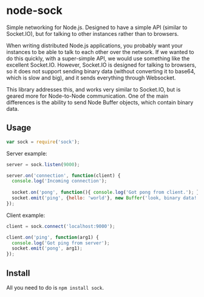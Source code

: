 node-sock
=========

Simple networking for Node.js. Designed to have a simple API (similar to Socket.IO), but for talking to other instances rather than to browsers.

When writing distributed Node.js applications, you probably want your instances to be able to talk to each other over the network. If we wanted to do this quickly, with a super-simple API, we would use something like the excellent Socket.IO. However, Socket.IO is designed for talking to browsers, so it does not support sending binary data (without converting it to base64, which is slow and big), and it sends everything through Websocket.

This library addresses this, and works very similar to Socket.IO, but is geared more for Node-to-Node communication. One of the main differences is the ability to send Node Buffer objects, which contain binary data.

## Usage

```js
var sock = require('sock');
```

Server example:

```js
server = sock.listen(9000);

server.on('connection', function(client) {
  console.log('Incoming connection');
  
  socket.on('pong', function(){ console.log('Got pong from client.'); });
  socket.emit('ping', {hello: 'world'}, new Buffer('look, binary data!'));
});
```

Client example:

```js
client = sock.connect('localhost:9000');

client.on('ping', function(arg1) {
  console.log('Got ping from server');
  socket.emit('pong', arg1);
});
```

## Install

All you need to do is `npm install sock`.
